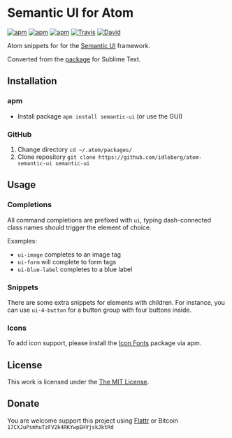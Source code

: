 # Semantic UI for Atom

[![apm](https://img.shields.io/apm/l/semantic-ui.svg?style=flat-square)](https://atom.io/packages/semantic-ui)
[![apm](https://img.shields.io/apm/v/semantic-ui.svg?style=flat-square)](https://atom.io/packages/semantic-ui)
[![apm](https://img.shields.io/apm/dm/semantic-ui.svg?style=flat-square)](https://atom.io/packages/semantic-ui)
[![Travis](https://img.shields.io/travis/idleberg/atom-semantic-ui.svg?style=flat-square)](https://travis-ci.org/idleberg/atom-semantic-ui)
[![David](https://img.shields.io/david/dev/idleberg/atom-semantic-ui.svg?style=flat-square)](https://david-dm.org/idleberg/atom-semantic-ui?type=dev)

Atom snippets for for the [Semantic UI](http://semantic-ui.com/) framework.

Converted from the [package](https://github.com/idleberg/Semantic-UI-Sublime-Text) for Sublime Text.

## Installation

### apm

* Install package `apm install semantic-ui` (or use the GUI)

### GitHub

1. Change directory `cd ~/.atom/packages/`
2. Clone repository `git clone https://github.com/idleberg/atom-semantic-ui semantic-ui`

## Usage

### Completions
All command completions are prefixed with `ui`, typing dash-connected class names should trigger the element of choice.

Examples:

* `ui-image` completes to an image tag
* `ui-form` will complete to form tags
* `ui-blue-label` completes to a blue label

### Snippets
There are some extra snippets for elements with children. For instance, you can use `ui-4-button` for a button group with four buttons inside.

### Icons

To add icon support, please install the [Icon Fonts](https://atom.io/packages/icon-fonts) package via apm.

## License

This work is licensed under the [The MIT License](LICENSE.md).

## Donate

You are welcome support this project using [Flattr](https://flattr.com/submit/auto?user_id=idleberg&url=https://github.com/idleberg/atom-semantic-ui) or Bitcoin `17CXJuPsmhuTzFV2k4RKYwpEHVjskJktRd`